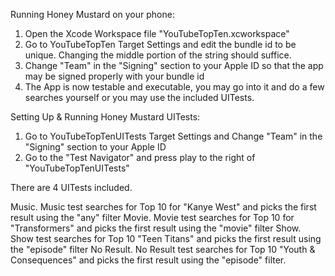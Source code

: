 Running Honey Mustard on your phone:
1. Open the Xcode Workspace file "YouTubeTopTen.xcworkspace"
2. Go to YouTubeTopTen Target Settings and edit the bundle id to be unique. Changing the middle portion of the string should suffice.
3. Change "Team" in the "Signing" section to your Apple ID so that the app may be signed properly with your bundle id
4. The App is now testable and executable, you may go into it and do a few searches yourself or you may use the included UITests.



Setting Up & Running Honey Mustard UITests:
1. Go to YouTubeTopTenUITests Target Settings and Change "Team" in the "Signing" section to your Apple ID
2. Go to the "Test Navigator" and press play to the right of "YouTubeTopTenUITests"

There are 4 UITests included.
 
Music. Music test searches for Top 10 for "Kanye West" and picks the first result using the "any" filter
Movie. Movie test searches for Top 10 for "Transformers" and picks the first result using the "movie" filter
Show. Show test searches for Top 10 "Teen Titans" and picks the first result using the "episode" filter
No Result. No Result test searches for Top 10 "Youth & Consequences" and picks the first result using the "episode" filter.
